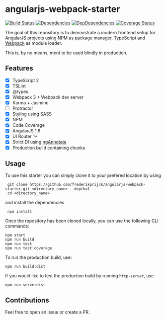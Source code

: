 # angularjs-webpack-starter
[![Build Status](https://travis-ci.org/frederikprijck/angularjs-webpack-starter.svg?branch=master)](https://travis-ci.org/frederikprijck/angularjs-webpack-starter)
[![Dependencies](https://david-dm.org/frederikprijck/angularjs-webpack-starter/status.svg)](https://david-dm.org/frederikprijck/angularjs-webpack-starter)
[![DepDependencies](https://david-dm.org/frederikprijck/angularjs-webpack-starter/dev-status.svg)](https://david-dm.org/frederikprijck/angularjs-webpack-starter?type=dev)
[![Coverage Status](https://coveralls.io/repos/frederikprijck/angularjs-webpack-starter/badge.svg?branch=master)](https://coveralls.io/r/frederikprijck/angularjs-webpack-starter?branch=master)

The goal of this repository is to demonstrate a modern frontend setup for [AngularJS](https://github.com/angular/angular.js) projects using [NPM](https://github.com/npm/npm) as package manager, [TypeScript](https://github.com/Microsoft/TypeScript) and [Webpack](https://github.com/webpack/webpack) as module loader.

This is, by no means, ment to be used blindly in production.

## Features
- [x] TypeScript 2
- [x] TSLint
- [x] @types
- [x] Webpack 3 + Webpack dev server
- [x] Karma + Jasmine
- [ ] Protractor
- [x] Styling using SASS
- [x] NPM
- [x] Code Coverage
- [x] AngularJS 1.6
- [x] UI Router 1+
- [x] Strict DI using [ngAnnotate](https://github.com/olov/ng-annotate)
- [x] Production build containing chunks

## Usage
To use this starter you can simply clone it to your prefered location by using

```
 git clone https://github.com/frederikprijck/angularjs-webpack-starter.git <directory_name> --depth=1
 cd <directory_name>
```

and install the dependencies

```
 npm install
```

Once the repository has been cloned locally, you can use the following CLI commands:

```
npm start
npm run build
npm run test
npm run test:coverage
```

To run the production build, use:

```
npm run build:dist
```

If you would like to test the production build by running `http-server`, use

```
npm run serve:dist
```

## Contributions
Feel free to open an issue or create a PR.
